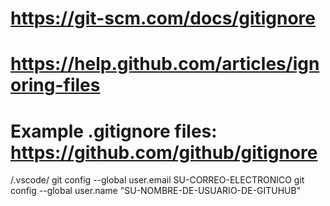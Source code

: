 # https://git-scm.com/docs/gitignore
# https://help.github.com/articles/ignoring-files
# Example .gitignore files: https://github.com/github/gitignore
/.vscode/
git config --global user.email SU-CORREO-ELECTRONICO
git config --global user.name "SU-NOMBRE-DE-USUARIO-DE-GITUHUB"